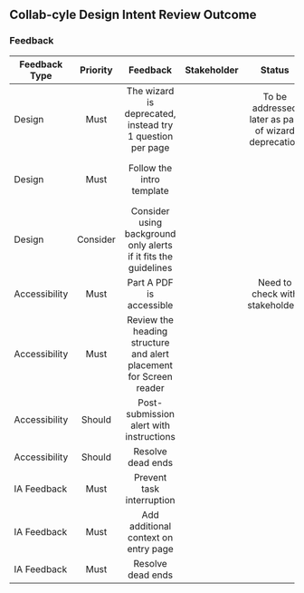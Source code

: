 ## Collab-cyle Design Intent Review Outcome

### Feedback
| Feedback Type | Priority | Feedback                     | Stakeholder| Status  | Comment                     |
| ------------- |:--------:|:----------------------------:|:-----------:|:-----------:|:---------------------------:|
| Design        |Must      |The wizard is deprecated, instead try 1 question per page|         | To be addressed later as part of wizard deprecation|  |
| Design        |Must      |Follow the intro template|         | | What are the changes? - @Lydia |
| Design        |Consider  |Consider using background only alerts if it fits the guidelines|         | |  |
| Accessibility |Must      |Part A PDF is accessible|         |Need to check with stakeholders |  |
| Accessibility |Must      |Review the heading structure and alert placement for Screen reader|         ||What are the changes? - @Lydia|
| Accessibility |Should    |Post-submission alert with instructions|         |||
| Accessibility |Should    |Resolve dead ends|         |||
| IA Feedback   |Must    |Prevent task interruption|         |||
| IA Feedback   |Must    |Add additional context on entry page|         |||
| IA Feedback   |Must    |Resolve dead ends|         |||

